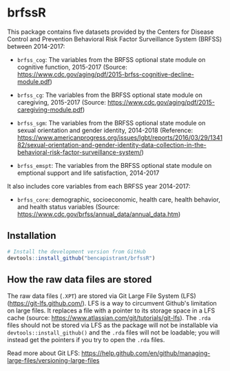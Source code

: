 # brfssR

This package contains five datasets provided by the Centers for Disease Control and Prevention Behavioral Risk Factor Surveillance System (BRFSS) between 2014-2017:

* `brfss_cog`: The variables from the BRFSS optional state module on cognitive function, 2015-2017
  (Source: https://www.cdc.gov/aging/pdf/2015-brfss-cognitive-decline-module.pdf)

* `brfss_cg`: The variables from the BRFSS optional state module on caregiving, 2015-2017
  (Source: https://www.cdc.gov/aging/pdf/2015-caregiving-module.pdf)

* `brfss_sgm`: The variables from the BRFSS optional state module on sexual orientation and gender identity, 2014-2018
  (Reference: https://www.americanprogress.org/issues/lgbt/reports/2016/03/29/134182/sexual-orientation-and-gender-identity-data-collection-in-the-behavioral-risk-factor-surveillance-system/)

* `brfss_emspt`: The variables from the BRFSS optional state module on emptional support and life satisfaction, 2014-2017

It also includes core variables from each BRFSS year 2014-2017:

* `brfss_core`: demographic, socioeconomic, health care, health behavior, and health status variables
  (Source: https://www.cdc.gov/brfss/annual_data/annual_data.htm)

## Installation

```R
# Install the development version from GitHub
devtools::install_github("bencapistrant/brfssR")
```

## How the raw data files are stored
The raw data files (`.XPT`) are stored via Git Large File System (LFS) (https://git-lfs.github.com/). LFS is a way to circumvent Github's limitation on large files. It replaces a file with a pointer to its storage space in a LFS cache (source: https://www.atlassian.com/git/tutorials/git-lfs). The `.rda` files should not be stored via LFS as the package will not be installable via `devtools::install_github()` and the `.rda` files will not be loadable; you will instead get the pointers if you try to open the `.rda` files.

Read more about Git LFS: https://help.github.com/en/github/managing-large-files/versioning-large-files
